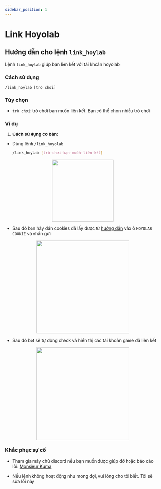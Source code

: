 ```yaml
---
sidebar_position: 1
---
```


# Link Hoyolab

## Hướng dẫn cho lệnh `link_hoylab`

Lệnh `link_hoylab` giúp bạn liên kết với tài khoản hoyolab

### Cách sử dụng

```bash
/link_hoylab [trò chơi]
```

### Tùy chọn

- `trò chơi`: trò chơi bạn muốn liên kết. Bạn có thể chọn nhiều trò chơi

### Ví dụ

1. **Cách sử dụng cơ bản:**
- Dùng lệnh `/link_hoyolab`

  ```bash
  /link_hoylab [trò-chơi-bạn-muốn-liên-kết]
  ```
<p align="center">
  <img height="200" src="/kuma-bot/img/bot/link_account_1.png" />
</p>

- Sau đó bạn hãy đán cookies đã lấy được từ [hướng dẫn](/docs/intro_basic) vào ô `HOYOLAB COOKIE` và nhấn gửi

<p align="center">
  <img height="300" src="/kuma-bot/img/bot/link_account_2.png" />
</p>

- Sau đó bot sẽ tự động check và hiển thị các tài khoản game đã liên kết

<p align="center">
  <img height="300" src="/kuma-bot/img/bot/link_account_3.png" />
</p>

### Khắc phục sự cố
- Tham gia máy chủ discord nếu bạn muốn được giúp đỡ hoặc báo cáo lỗi: [Monsieur Kuma](https://discord.gg/Ykq6qgsHSh)

- Nếu lệnh không hoạt động như mong đợi, vui lòng cho tôi biết. Tôi sẽ sửa lỗi này

